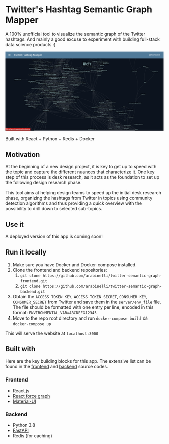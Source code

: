 # Twitter's Hashtag Semantic Graph Mapper

A 100% unofficial tool to visualize the semantic graph of the Twitter hashtags. And mainly a good excuse to experiment with building full-stack data science products :)

![Screenshot of the app](img/screenshot_graph.png)

Built with React + Python + Redis + Docker

## Motivation

At the beginning of a new design project, it is key to get up to speed with the topic and capture the different nuances that characterize it. One key step of this process is desk research, as it acts as the foundation to set up the following design research phase.

This tool aims at helping design teams to speed up the initial desk research phase, organizing the hashtags from Twitter in topics using community detection algorithms and thus providing a quick overview with the possibility to drill down to selected sub-topics.

## Use it

A deployed version of this app is coming soon!

## Run it locally

1. Make sure you have Docker and Docker-compose installed.
2. Clone the frontend and backend repositories:
   1. `git clone https://github.com/arabinelli/twitter-semantic-graph-frontend.git`
   2. `git clone https://github.com/arabinelli/twitter-semantic-graph-backend.git`
3. Obtain the `ACCESS_TOKEN_KEY`, `ACCESS_TOKEN_SECRET`, `CONSUMER_KEY`, `CONSUMER_SECRET` from Twitter and save them in the `server/env_file` file. The file should be formatted with one entry per line, encoded in this format: `ENVIRONMENTAL_VAR=ABCDEFG12345`
4. Move to the repo root directory and run `docker-compose build && docker-compose up`

This will serve the website at `localhost:3000`

## Built with

Here are the key building blocks for this app. The extensive list can be found in the [frontend](https://github.com/arabinelli/twitter-semantic-graph-frontend) and [backend](https://github.com/arabinelli/twitter-semantic-graph-backend) source codes.

### Frontend

- React.js
- [React force graph](https://github.com/vasturiano/react-force-graph)
- [Material-UI](https://material-ui.com/)

### Backend

- Python 3.8
- [FastAPI](https://fastapi.tiangolo.com/)
- Redis (for caching)
